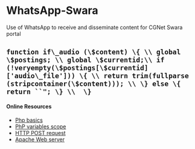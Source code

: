 # WhatsApp-Swara
Use of WhatsApp to receive and disseminate content for CGNet Swara portal

` function if\_audio (\$content) \{ \\
global \$postings; \\
global \$currentid;\\
if (!veryempty(\$postings[\$currentid]['audio\_file'])) \{ \\
        return trim(fullparse (stripcontainer(\$content))); \\
    \} else \{ return ``"; \} \\ 
\}
`
------
#### Online Resources
- [Php basics](https://www.smashingmagazine.com/2010/04/php-what-you-need-to-know-to-play-with-the-web/)
- [PhP variables scope](http://cs.ucf.edu/~mikel/Telescopes/scope.htm)
- [HTTP POST request](https://reqbin.com/Article/HttpPost)
- [Apache Web server](https://www.hostinger.in/tutorials/what-is-apache)
